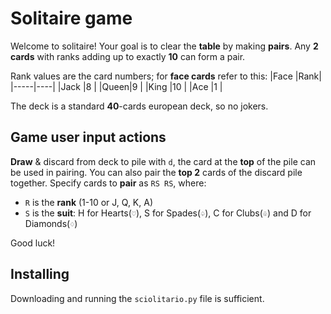 # Solitaire game
Welcome to solitaire! Your goal is to clear the **table** by making **pairs**.
Any **2 cards** with ranks adding up to exactly **10** can form a pair.

Rank values are the card numbers; for **face cards** refer to this:
|Face |Rank|
|-----|----|
|Jack |8   |
|Queen|9   |
|King |10  |
|Ace  |1   |

The deck is a standard **40**-cards european deck, so no jokers.

## Game user input actions
**Draw** & discard from deck to pile with ```d```, the card at the **top** of the pile can be used in pairing.
You can also pair the **top 2** cards of the discard pile together.
Specify cards to **pair** as ```RS RS```, where:
- ```R``` is the **rank** (1-10 or J, Q, K, A)
- ```S``` is the **suit**: H for Hearts(```♡```), S for Spades(```♤```), C for Clubs(```♧```) and D for Diamonds(```♢```)

Good luck!

## Installing
Downloading and running the ```sciolitario.py``` file is sufficient.

